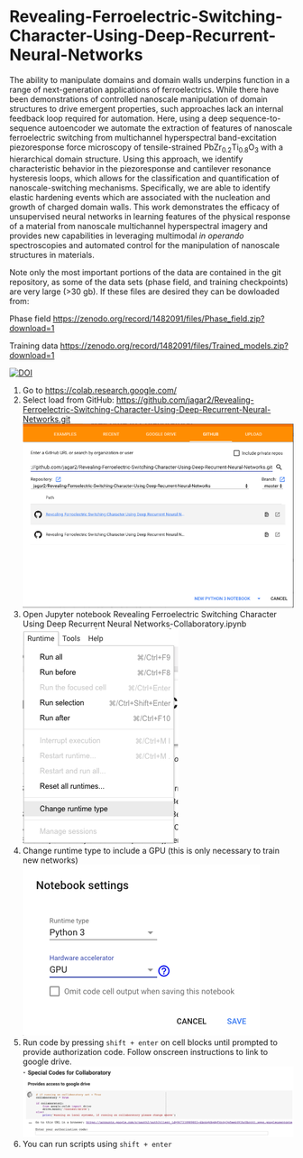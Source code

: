 # Revealing-Ferroelectric-Switching-Character-Using-Deep-Recurrent-Neural-Networks
The ability to manipulate domains and domain walls underpins function in a range of next-generation applications of ferroelectrics. While there have been demonstrations of controlled nanoscale manipulation of domain structures to drive emergent properties, such approaches lack an internal feedback loop required for automation. Here, using a deep sequence-to-sequence autoencoder we automate the extraction of features of nanoscale ferroelectric switching from multichannel hyperspectral band-excitation piezoresponse force microscopy of tensile-strained PbZr<sub>0.2</sub>Ti<sub>0.8</sub>O<sub>3</sub> with a hierarchical domain structure. Using this approach, we identify characteristic behavior in the piezoresponse and cantilever resonance hysteresis loops, which allows for the classification and quantification of nanoscale-switching mechanisms. Specifically, we are able to identify elastic hardening events which are associated with the nucleation and growth of charged domain walls. This work demonstrates the efficacy of unsupervised neural networks in learning features of the physical response of a material from nanoscale multichannel hyperspectral imagery and provides new capabilities in leveraging multimodal *in operando* spectroscopies and automated control for the manipulation of nanoscale structures in materials.

Note only the most important portions of the data are contained in the git repository, as some of the data sets (phase field, and training checkpoints) are very large (>30 gb). If these files are desired they can be dowloaded from: 

Phase field
https://zenodo.org/record/1482091/files/Phase_field.zip?download=1

Training data
https://zenodo.org/record/1482091/files/Trained_models.zip?download=1

[![DOI](https://zenodo.org/badge/124429041.svg)](https://zenodo.org/badge/latestdoi/124429041)

1. Go to https://colab.research.google.com/
2. Select load from GitHub: https://github.com/jagar2/Revealing-Ferroelectric-Switching-Character-Using-Deep-Recurrent-Neural-Networks.git
![](Readme_images/Image1.png)
3. Open Jupyter notebook Revealing Ferroelectric Switching Character Using Deep Recurrent Neural Networks-Collaboratory.ipynb
![](Readme_images/Image2.png)
4. Change runtime type to include a GPU (this is only necessary to train new networks)
![](Readme_images/Image3.png)
5. Run code by pressing `shift + enter` on cell blocks until prompted to provide authorization code. Follow onscreen instructions to link to google drive.
![](Readme_images/Image4.png)
6. You can run scripts using `shift + enter`
 
